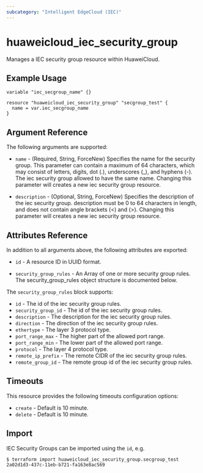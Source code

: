 ```yaml
---
subcategory: "Intelligent EdgeCloud (IEC)"
---
```


# huaweicloud_iec_security_group

Manages a IEC security group resource within HuaweiCloud.

## Example Usage

```hcl
variable "iec_secgroup_name" {}

resource "huaweicloud_iec_security_group" "secgroup_test" {
  name = var.iec_secgroup_name
}
```

## Argument Reference

The following arguments are supported:

* `name` - (Required, String, ForceNew) Specifies the name for the security group.
    This parameter can contain a maximum of 64 characters, which may consist of
    letters, digits, dot (.), underscores (_), and hyphens (-).
    The iec security group allowed to have the same name.
    Changing this parameter will creates a new iec security group resource.

* `description` - (Optional, String, ForceNew) Specifies the description of the iec
    security group. description must be 0 to 64 characters in length, and does not
    contain angle brackets (<) and (>).
    Changing this parameter will creates a new iec security group resource.

## Attributes Reference

In addition to all arguments above, the following attributes are exported:

* `id` - A resource ID in UUID format.

* `security_group_rules` - An Array of one or more security group rules.
    The security_group_rules object structure is documented below.

The `security_group_rules` block supports:

* `id` - The id of the iec security group rules.
* `security_group_id` - The id of the iec security group rules.
* `description` - The description for the iec security group rules.
* `direction` - The direction of the iec security group rules.
* `ethertype` - The layer 3 protocol type.
* `port_range_max` - The higher part of the allowed port range.
* `port_range_min` - The lower part of the allowed port range.
* `protocol` - The layer 4 protocol type.
* `remote_ip_prefix` - The remote CIDR of the iec security group rules.
* `remote_group_id` - The remote group id of the iec security group rules.

## Timeouts

This resource provides the following timeouts configuration options:
* `create` - Default is 10 minute.
* `delete` - Default is 10 minute.

## Import

IEC Security Groups can be imported using the `id`, e.g.

```
$ terraform import huaweicloud_iec_security_group.secgroup_test 2a02d1d3-437c-11eb-b721-fa163e8ac569
```

